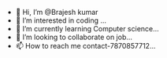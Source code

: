 - 👋 Hi, I’m @Brajesh kumar
- 👀 I’m interested in coding ...
- 🌱 I’m currently learning Computer science...
- 💞️ I’m looking to collaborate on job...
- 📫 How to reach me contact-7870857712...

<!---
Brajesh/brajesh kumar is a ✨ special ✨ repository because its `README.md` (this file) appears on your GitHub profile.
You can click the Preview link to take a look at your changes.
--->
